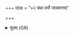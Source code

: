 +++
title = "०२ यथा दर्भो जायमानस्"

+++
<details><summary>मूलम् (GR)</summary>

यथा दर्भो जायमानस्  
त्वचं भिनत्ति भूम्याः ।  
एवा स भिद्यतां जनो  
यो नः पापं चिकित्सति ॥
</details>
